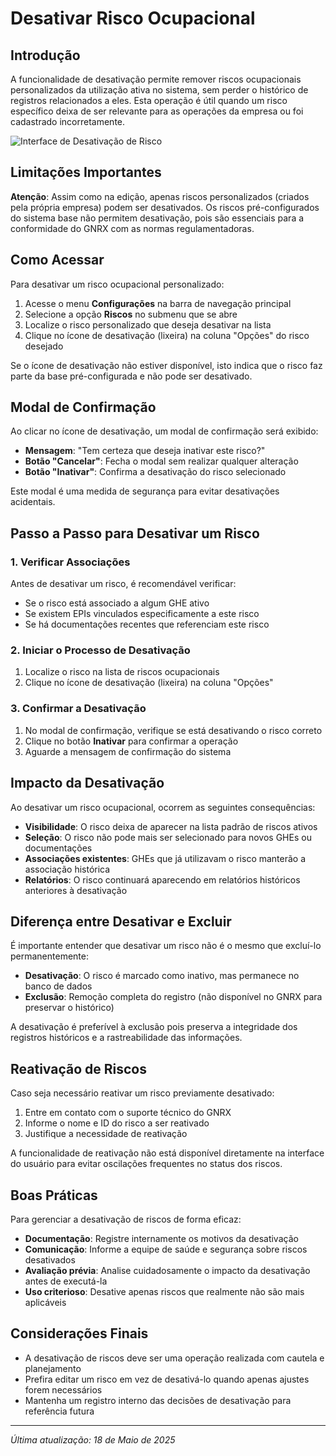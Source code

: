 # Desativar Risco Ocupacional

## Introdução

A funcionalidade de desativação permite remover riscos ocupacionais personalizados da utilização ativa no sistema, sem perder o histórico de registros relacionados a eles. Esta operação é útil quando um risco específico deixa de ser relevante para as operações da empresa ou foi cadastrado incorretamente.

![Interface de Desativação de Risco](../../../assets/images/desativar-risco.png)

## Limitações Importantes

**Atenção**: Assim como na edição, apenas riscos personalizados (criados pela própria empresa) podem ser desativados. Os riscos pré-configurados do sistema base não permitem desativação, pois são essenciais para a conformidade do GNRX com as normas regulamentadoras.

## Como Acessar

Para desativar um risco ocupacional personalizado:

1. Acesse o menu **Configurações** na barra de navegação principal
2. Selecione a opção **Riscos** no submenu que se abre
3. Localize o risco personalizado que deseja desativar na lista
4. Clique no ícone de desativação (lixeira) na coluna "Opções" do risco desejado

Se o ícone de desativação não estiver disponível, isto indica que o risco faz parte da base pré-configurada e não pode ser desativado.

## Modal de Confirmação

Ao clicar no ícone de desativação, um modal de confirmação será exibido:

- **Mensagem**: "Tem certeza que deseja inativar este risco?"
- **Botão "Cancelar"**: Fecha o modal sem realizar qualquer alteração
- **Botão "Inativar"**: Confirma a desativação do risco selecionado

Este modal é uma medida de segurança para evitar desativações acidentais.

## Passo a Passo para Desativar um Risco

### 1. Verificar Associações

Antes de desativar um risco, é recomendável verificar:
- Se o risco está associado a algum GHE ativo
- Se existem EPIs vinculados especificamente a este risco
- Se há documentações recentes que referenciam este risco

### 2. Iniciar o Processo de Desativação

1. Localize o risco na lista de riscos ocupacionais
2. Clique no ícone de desativação (lixeira) na coluna "Opções"

### 3. Confirmar a Desativação

1. No modal de confirmação, verifique se está desativando o risco correto
2. Clique no botão **Inativar** para confirmar a operação
3. Aguarde a mensagem de confirmação do sistema

## Impacto da Desativação

Ao desativar um risco ocupacional, ocorrem as seguintes consequências:

- **Visibilidade**: O risco deixa de aparecer na lista padrão de riscos ativos
- **Seleção**: O risco não pode mais ser selecionado para novos GHEs ou documentações
- **Associações existentes**: GHEs que já utilizavam o risco manterão a associação histórica
- **Relatórios**: O risco continuará aparecendo em relatórios históricos anteriores à desativação

## Diferença entre Desativar e Excluir

É importante entender que desativar um risco não é o mesmo que excluí-lo permanentemente:

- **Desativação**: O risco é marcado como inativo, mas permanece no banco de dados
- **Exclusão**: Remoção completa do registro (não disponível no GNRX para preservar o histórico)

A desativação é preferível à exclusão pois preserva a integridade dos registros históricos e a rastreabilidade das informações.

## Reativação de Riscos

Caso seja necessário reativar um risco previamente desativado:

1. Entre em contato com o suporte técnico do GNRX
2. Informe o nome e ID do risco a ser reativado
3. Justifique a necessidade de reativação

A funcionalidade de reativação não está disponível diretamente na interface do usuário para evitar oscilações frequentes no status dos riscos.

## Boas Práticas

Para gerenciar a desativação de riscos de forma eficaz:

- **Documentação**: Registre internamente os motivos da desativação
- **Comunicação**: Informe a equipe de saúde e segurança sobre riscos desativados
- **Avaliação prévia**: Analise cuidadosamente o impacto da desativação antes de executá-la
- **Uso criterioso**: Desative apenas riscos que realmente não são mais aplicáveis

## Considerações Finais

- A desativação de riscos deve ser uma operação realizada com cautela e planejamento
- Prefira editar um risco em vez de desativá-lo quando apenas ajustes forem necessários
- Mantenha um registro interno das decisões de desativação para referência futura

---

*Última atualização: 18 de Maio de 2025*